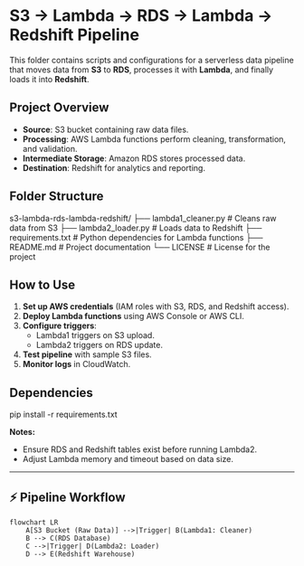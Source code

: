 # S3 → Lambda → RDS → Lambda → Redshift Pipeline
This folder contains scripts and configurations for a serverless data pipeline that moves data from **S3** to **RDS**, processes it with **Lambda**, and finally loads it into **Redshift**.

## Project Overview
- **Source**: S3 bucket containing raw data files.
- **Processing**: AWS Lambda functions perform cleaning, transformation, and validation.
- **Intermediate Storage**: Amazon RDS stores processed data.
- **Destination**: Redshift for analytics and reporting.

## Folder Structure
s3-lambda-rds-lambda-redshift/
├── lambda1_cleaner.py # Cleans raw data from S3
├── lambda2_loader.py # Loads data to Redshift
├── requirements.txt # Python dependencies for Lambda functions
├── README.md # Project documentation
└── LICENSE # License for the project

## How to Use
1. **Set up AWS credentials** (IAM roles with S3, RDS, and Redshift access).
2. **Deploy Lambda functions** using AWS Console or AWS CLI.
3. **Configure triggers**:
   - Lambda1 triggers on S3 upload.
   - Lambda2 triggers on RDS update.
4. **Test pipeline** with sample S3 files.
5. **Monitor logs** in CloudWatch.

## Dependencies
pip install -r requirements.txt

**Notes:**
- Ensure RDS and Redshift tables exist before running Lambda2.
- Adjust Lambda memory and timeout based on data size.

---

## ⚡ Pipeline Workflow

```mermaid
flowchart LR
    A[S3 Bucket (Raw Data)] -->|Trigger| B(Lambda1: Cleaner)
    B --> C(RDS Database)
    C -->|Trigger| D(Lambda2: Loader)
    D --> E(Redshift Warehouse)
```
